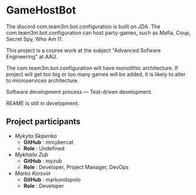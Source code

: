 # GameHostBot
The discord com.team3m.bot.configuration is built on JDA.
The com.team3m.bot.configuration can host party-games, such as Mafia, Coup, Secret Spy, Who Am I?.

This project is a course work at the subject "Advanced Sofware Engineering" at AAU.

The com.team3m.bot.configuration will have monolithic architecture. If project will get too big or too many games will be added, it is likely to alter to microservices architecture.

Software development process — Test-driven development.

REAME is still in development.

## Project participants

- *Mykyta Skipenko* 
  - **GitHub** : mrcybercat
  - **Role** : Undefined
- *Mykhailo Zub*
  - **GitHub** : myzub
  - **Role** : Developer, Project Manager, DevOps
- *Marko Korovin*
  - **GitHub** : markondopolo
  - **Role** : Developer
